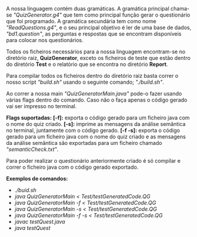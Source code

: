 A nossa linguagem contém duas gramáticas. A gramática principal chama-se *"QuizGenerator.g4"* que tem como principal
função gerar o questionário que foi programado. A gramática secundária tem como nome *"ReadQuestions.g4"*, e o seu
principal objetivo é ler de uma base de dados, *"bd1.question"*, as perguntas e respostas que se encontram disponíveis
para colocar nos questionários.

Todos os ficheiros necessários para a nossa linguagem encontram-se no diretório raiz, **QuizGenerator**, exceto os
ficheiros de teste que estão dentro do diretório **Test** e o relatório que se encontra no diretório **Report**.

Para compilar todos os ficheiros dentro do diretório raiz basta correr o nosso script *"build.sh"* usando o seguinte
comando; *"./build.sh"*.

Ao correr a nossa main *"QuizGeneratorMain.java"* pode-o fazer usando várias flags dentro do comando. Caso não o faça
apenas o código gerado vai ser impresso no terminal.

**Flags suportadas:**
**[-f]:** exporta o código gerado para um ficheiro java com o nome do quiz criado.
**[-s]:** imprime as mensagens da análise semântica no terminal, juntamente com o código gerado.
**[-f -s]:** exporta o código gerado para um ficheiro java com o nome do quiz criado e as mensagens da análise semântica
são exportadas para um ficheiro chamado *"semanticCheck.txt"*.

Para poder realizar o questionário anteriormente criado é só compilar e correr o ficheiro java com o código gerado
exportado.

**Exemplos de comandos:**

- *./buid.sh*
- *java QuizGeneratorMain < Test/testGeneratedCode.QG*
- *java QuizGeneratorMain -f < Test/testGeneratedCode.QG*
- *java QuizGeneratorMain -s < Test/testGeneratedCode.QG*
- *java QuizGeneratorMain -f -s < Test/testGeneratedCode.QG*
- *javac testQuest.java*
- *java testQuest*